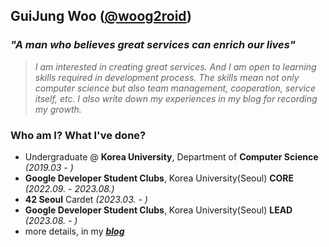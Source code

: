 ## GuiJung Woo ([@woog2roid](https://woog2roid.dev))

### _**"A man who believes great services can enrich our lives"**_

> _I am interested in creating great services. And I am open to learning skills required in development process. The skills mean not only computer science but also team management, cooperation, service itself, etc. I also write down my experiences in my blog for recording my growth._

### Who am I? What I've done?

- Undergraduate @ **Korea University**, Department of **Computer Science** _(2019.03 - )_
- **Google Developer Student Clubs**, Korea University(Seoul) **CORE** _(2022.09. - 2023.08.)_
- **42 Seoul** Cardet _(2023.03. - )_
- **Google Developer Student Clubs**, Korea University(Seoul) **LEAD** _(2023.08. - )_
- more details, in my _**[blog](https://woog2roid.dev)**_
